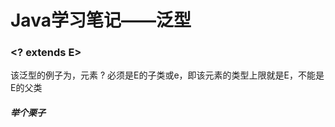# Java学习笔记——泛型

### <? extends E>

该泛型的例子为，元素 ? 必须是E的子类或e，即该元素的类型上限就是E，不能是E的父类

##### 举个栗子

```

```

